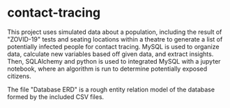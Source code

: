 # contact-tracing

This project uses simulated data about a population, including the result of "ZOVID-19" tests and seating locations within a theatre to generate a list of potentially infected people for contact tracing. MySQL is used to organize data, calculate new variables based off given data, and extract insights. Then, SQLAlchemy and python is used to integrated MySQL with a jupyter notebook, where an algorithm is run to determine potentially exposed citizens.

The file "Database ERD" is a rough entity relation model of the database formed by the included CSV files.
